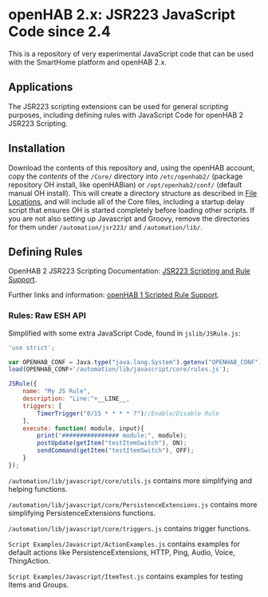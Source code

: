 # openHAB 2.x: JSR223 JavaScript Code since 2.4

This is a repository of very experimental JavaScript code that can be used with the SmartHome platform and openHAB 2.x.

## Applications

The JSR223 scripting extensions can be used for general scripting purposes, including defining rules with JavaScript Code for openHAB 2 JSR223 Scripting.

## Installation

Download the contents of this repository and, using the openHAB account, copy the _contents_ of the `/Core/` directory into `/etc/openhab2/` (package repository OH install, like openHABian) or `/opt/openhab2/conf/` (default manual OH install). 
This will create a directory structure as described in [File Locations](../Python/Getting-Started.md#file-locations), and will include all of the Core files, including a startup delay script that ensures OH is started completely before loading other scripts.
If you are not also setting up Javascript and Groovy, remove the directories for them under `/automation/jsr223/` and `/automation/lib/`.

## Defining Rules

OpenHAB 2 JSR223 Scripting Documentation: [JSR223 Scripting and Rule Support](https://www.openhab.org/docs/configuration/jsr223.html#jsr223-scripting).

Further links and information: [openHAB 1 Scripted Rule Support](https://github.com/eclipse/smarthome/wiki/Scripted-Rule-Support).

### Rules: Raw ESH API

Simplified with some extra JavaScript Code, found in `jslib/JSRule.js`:

```JavaScript
'use strict';

var OPENHAB_CONF = Java.type("java.lang.System").getenv("OPENHAB_CONF");
load(OPENHAB_CONF+'/automation/lib/javascript/core/rules.js');

JSRule({
    name: "My JS Rule",
    description: "Line:"+__LINE__,
    triggers: [
        TimerTrigger("0/15 * * * * ?")//Enable/Disable Rule
    ],
    execute: function( module, input){
        print("################ module:", module);
        postUpdate(getItem("testItemSwitch"), ON);
        sendCommand(getItem("testItemSwitch"), OFF);
    }
});
```

`/automation/lib/javascript/core/utils.js` contains more simplifying and helping functions.

`/automation/lib/javascript/core/PersistenceExtensions.js` contains more simplifying PersistenceExtensions functions.

`/automation/lib/javascript/core/triggers.js` contains trigger functions.

`Script Examples/Javascript/ActionExamples.js` contains examples for default actions like PersistenceExtensions, HTTP, Ping, Audio, Voice, ThingAction.

`Script Examples/Javascript/ItemTest.js` contains examples for testing Items and Groups.
